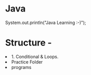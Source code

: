 # Java
System.out.println("Java Learning :-)");

# Structure -

<li>1. Conditional & Loops. </li>
    <li>Practice Folder</li>
    <li>programs</li>

